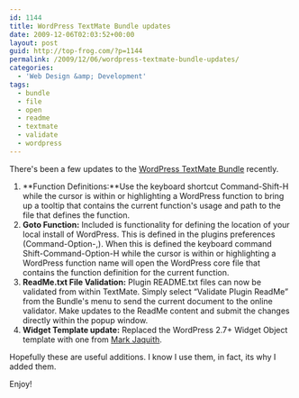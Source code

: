 ```yaml
---
id: 1144
title: WordPress TextMate Bundle updates
date: 2009-12-06T02:03:52+00:00
layout: post
guid: http://top-frog.com/?p=1144
permalink: /2009/12/06/wordpress-textmate-bundle-updates/
categories:
  - 'Web Design &amp; Development'
tags:
  - bundle
  - file
  - open
  - readme
  - textmate
  - validate
  - wordpress
---
```

There's been a few updates to the [WordPress TextMate Bundle](http://top-frog.com/projects/wordpress-textmate-bundle/) recently.

  1. **Function Definitions:**Use the keyboard shortcut Command-Shift-H while the cursor is within or highlighting a WordPress function to bring up a tooltip that contains the current function's usage and path to the file that defines the function.
  2. **Goto Function:** Included is functionality for defining the location of your local install of WordPress. This is defined in the plugins preferences (Command-Option-,). When this is defined the keyboard command Shift-Command-Option-H while the cursor is within or highlighting a WordPress function name will open the WordPress core file that contains the function definition for the current function.
  3. **ReadMe.txt File Validation:** Plugin README.txt files can now be validated from within TextMate. Simply select &#8220;Validate Plugin ReadMe&#8221; from the Bundle's menu to send the current document to the online validator. Make updates to the ReadMe content and submit the changes directly within the popup window.
  4. **Widget Template update:** Replaced the WordPress 2.7+ Widget Object template with one from [Mark Jaquith](http://markjaquith.wordpress.com/2009/08/31/textmate-wordpress-widget-snippet/). </ol> 
    Hopefully these are useful additions. I know I use them, in fact, its why I added them. 
    
  Enjoy!